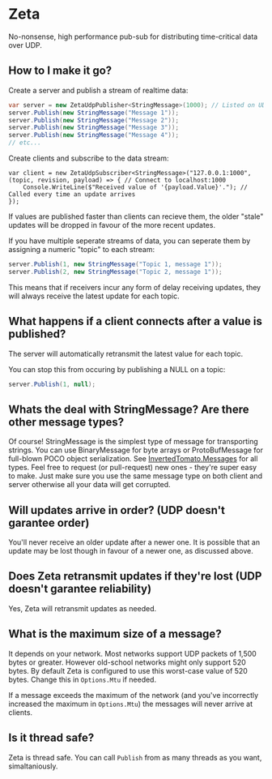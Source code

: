 # Zeta
No-nonsense, high performance pub-sub for distributing time-critical data over UDP.

## How to I make it go?
Create a server and publish a stream of realtime data:
```c#
var server = new ZetaUdpPublisher<StringMessage>(1000); // Listed on UDP port 1000, and be prepared to send StringMessages (could be BinaryMessage or something custom)
server.Publish(new StringMessage("Message 1"));
server.Publish(new StringMessage("Message 2"));
server.Publish(new StringMessage("Message 3"));
server.Publish(new StringMessage("Message 4"));
// etc...
```

Create clients and subscribe to the data stream:
```c$
var client = new ZetaUdpSubscriber<StringMessage>("127.0.0.1:1000", (topic, revision, payload) => { // Connect to localhost:1000
    Console.WriteLine($"Received value of '{payload.Value}'."); // Called every time an update arrives
});
```

If values are published faster than clients can recieve them, the older "stale" updates will be dropped in favour of the more recent updates.

If you have multiple seperate streams of data, you can seperate them by assigning a numeric "topic" to each stream:
```c#
server.Publish(1, new StringMessage("Topic 1, message 1"));
server.Publish(2, new StringMessage("Topic 2, message 1"));
```
This means that if receivers incur any form of delay receiving updates, they will always receive the latest update for each topic.

## What happens if a client connects after a value is published?
The server will automatically retransmit the latest value for each topic.

You can stop this from occuring by publishing a NULL on a topic:
```c#
server.Publish(1, null);
```
## Whats the deal with StringMessage? Are there other message types?
Of course! StringMessage is the simplest type of message for transporting strings. You can use BinaryMessage for byte arrays or ProtoBufMessage for full-blown POCO object serialization. See [InvertedTomato.Messages](https://github.com/invertedtomato/messages) for all types. Feel free to request (or pull-request) new ones - they're super easy to make. Just make sure you use the same message type on both client and server otherwise all your data will get corrupted.

## Will updates arrive in order? (UDP doesn't garantee order)
You'll never receive an older update after a newer one. It is possible that an update may be lost though in favour of a newer one, as discussed above.

## Does Zeta retransmit updates if they're lost (UDP doesn't garantee reliability)
Yes, Zeta will retransmit updates as needed.

## What is the maximum size of a message?
It depends on your network. Most networks support UDP packets of 1,500 bytes or greater. However old-school networks might only support 520 bytes. By default Zeta is configured to use this worst-case value of 520 bytes. Change this in `Options.Mtu` if needed.

If a message exceeds the maximum of the network (and you've incorrectly increased the maximum in `Options.Mtu`) the messages will never arrive at clients.

## Is it thread safe?
Zeta is thread safe. You can call `Publish` from as many threads as you want, simaltaniously. 